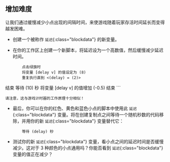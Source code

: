 ## 增加难度

让我们通过缓慢减少小点出现的间隔时间，来使游戏随着玩家存活时间延长而变得越发困难。



+ 创建一个被称作 `延迟`{:class="blockdata"} 的新变量。

+ 在你的工作区上创建一个新脚本，将延迟设为一个高数值，然后缓慢减少延迟时间。

	```blocks
		点击绿旗时
		将变量 [delay v] 的值设定为 (8)
		重复执行直到 <(delay) = (2)>
结束
			等待 (10) 秒
			将变量 [delay v] 的值增加 (-0.5)
		结束
	```

	请注意，这与游戏计时器的工作原理十分相似！

+ 最后，你可以在你的红色、黄色和蓝色小点的脚本中使用此 `延迟`{:class="blockdata"} 变量。将在创建复制点之间等待一个随机秒数的代码移除，并用你的新 `延迟`{:class="blockdata"} 变量替代它：

	```blocks
		等待 (delay) 秒
	```

+ 测试你的新 `延迟`{:class="blockdata"} 变量，看小点之间的延迟时间是否缓慢减少。这对于 3 种颜色的小点通用吗？你能否看到 `延迟`{:class="blockdata"} 变量的值正在减少？



